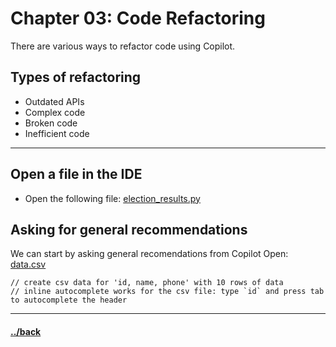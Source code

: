 # Chapter 03: Code Refactoring

There are various ways to refactor code using Copilot.

## Types of refactoring
- Outdated APIs
- Complex code
- Broken code
- Inefficient code


---
## Open a file in the IDE

- Open the following file: 
[election_results.py](./03.01.1/lab/election_results.py)


## Asking for general recommendations
We can start by asking general recomendations from Copilot
Open: [data.csv](./03.01.2/lab/StudentGradeCalculator.java)

```text
// create csv data for 'id, name, phone' with 10 rows of data
// inline autocomplete works for the csv file: type `id` and press tab to autocomplete the header
```



---

#### [../back](../README.md)
